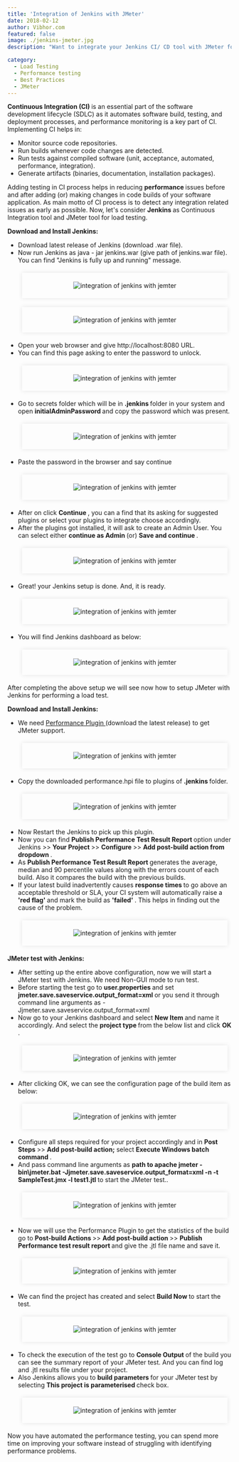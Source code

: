 ```yaml
---
title: 'Integration of Jenkins with JMeter'
date: 2018-02-12
author: Vibhor.com
featured: false
image: ./jenkins-jmeter.jpg
description: "Want to integrate your Jenkins CI/ CD tool with JMeter for Performance testing?"

category:
  - Load Testing
  - Performance testing
  - Best Practices
  - JMeter
---
```



<div class="entry-content">
<p class="blog-content">
<b>Continuous Integration (CI) </b> is an essential part of the software development lifecycle (SDLC) as it automates software build, testing, and deployment processes, and performance monitoring is a key part of CI.
Implementing CI helps in:
</p>
<ul class="blog-content">
<li>Monitor source code repositories.</li>
<li>Run builds whenever code changes are detected.</li>
<li>Run tests against compiled software (unit, acceptance, automated, performance, integration).</li>
<li>Generate artifacts (binaries, documentation, installation packages).</li>
</ul>
<p class="blog-content">
Adding testing in CI process helps in reducing <b>performance </b>issues before and after adding (or) making changes in code builds of your software application.
As main motto of CI process is to detect any integration related issues as early as possible.
Now, let's consider <b>Jenkins </b>as Continuous Integration tool and JMeter tool for load testing.
</p>
<p class="blog-content"> <b>Download and Install Jenkins:</b></p>
<ul class="blog-content">
<li>Download latest release of Jenkins (download .war file).</li>
<li>Now run Jenkins as java - jar jenkins.war (give path of jenkins.war file). You can find "Jenkins is fully up and running" message.</li>
<center>
<div style="width:88%; margin-top:20px; margin-bottom:20px;padding:20px; box-shadow:0 0 10px rgba(0,0,0,0.1)">
<img class="main-img img-responsive" src="./run-jenkins.png" alt="integration of jenkins with jemter">
</div>
</center>
<center>
<div style="width:88%; margin-top:20px; margin-bottom:20px;padding:20px; box-shadow:0 0 10px rgba(0,0,0,0.1)">
<img class="main-img img-responsive" src="./jenkins-fully-up.png" alt="integration of jenkins with jemter">
</div>
</center>
<li>Open your web browser and give http://localhost:8080 URL.</li>
<li>You can find this page asking to enter the password to unlock.</li>
<center>
<div style="width:88%; margin-top:20px; margin-bottom:20px;padding:20px; box-shadow:0 0 10px rgba(0,0,0,0.1)">
<img class="main-img img-responsive" src="./jenkins-user-login.png" alt="integration of jenkins with jemter">
</div>
</center>
<li>Go to secrets folder which will be in <b>.jenkins </b> folder in your system and open <b>initialAdminPassword </b>and copy the password which was present.</li>
<center>
<div style="width:88%; margin-top:20px; margin-bottom:20px;padding:20px; box-shadow:0 0 10px rgba(0,0,0,0.1)">
<img class="main-img img-responsive" src="./jenkins-admin-password.png" alt="integration of jenkins with jemter">
</div>
</center>
<li>Paste the password in the browser and say continue</li>
<center>
<div style="width:88%; margin-top:20px; margin-bottom:20px;padding:20px; box-shadow:0 0 10px rgba(0,0,0,0.1)">
<img class="main-img img-responsive" src="./jenkins-admin-pwd.png" alt="integration of jenkins with jemter">
</div>
</center>
<li>After on click <b>Continue </b>, you can a find that its asking for suggested plugins or select your plugins to integrate choose accordingly.</li>
<li>After the plugins got installed, it will ask to create an Admin User. You can select either <b>continue as Admin </b> (or) <b>Save and continue </b>.</li>
<center>
<div style="width:88%; margin-top:20px; margin-bottom:20px;padding:20px; box-shadow:0 0 10px rgba(0,0,0,0.1)">
<img class="main-img img-responsive" src="./jenkins-create-admin-user.png" alt="integration of jenkins with jemter">
</div>
</center>
<li>Great! your Jenkins setup is done. And, it is ready.</li>
<center>
<div style="width:88%; margin-top:20px; margin-bottom:20px;padding:20px; box-shadow:0 0 10px rgba(0,0,0,0.1)">
<img class="main-img img-responsive" src="./jenkins-ready.png" alt="integration of jenkins with jemter">
</div>
</center>
<li>You will find Jenkins dashboard as below:</li>
<center>
<div style="width:88%; margin-top:20px; margin-bottom:20px;padding:20px; box-shadow:0 0 10px rgba(0,0,0,0.1)">
<img class="main-img img-responsive" src="./jenkins-welcome.png" alt="integration of jenkins with jemter">
</div>
</center>
</ul>
<p class="blog-content">
After completing the above setup we will see now how to setup JMeter with Jenkins for performing a load test.
</p>
<p class="blog-content"> <b>Download and Install Jenkins:</b>
</p><ul class="blog-content">
<li>We need <a href="https://wiki.jenkins.io/display/JENKINS/Performance+Plugin">Performance Plugin </a> (download the latest release) to get JMeter support.</li>
<center>
<div style="width:88%; margin-top:20px; margin-bottom:20px;padding:20px; box-shadow:0 0 10px rgba(0,0,0,0.1)">
<img class="main-img img-responsive" src="./jenkins-perf-plugin.png" alt="integration of jenkins with jemter">
</div>
</center>
<li>Copy the downloaded performance.hpi file to plugins of <b>.jenkins </b>folder.</li>
<center>
<div style="width:88%; margin-top:20px; margin-bottom:20px;padding:20px; box-shadow:0 0 10px rgba(0,0,0,0.1)">
<img class="main-img img-responsive" src="./jenkins-perf-plugin2.png" alt="integration of jenkins with jemter">
</div>
</center>
<li>Now Restart the Jenkins to pick up this plugin.</li>
<li>Now you can find <b>Publish Performance Test Result Report </b>option under Jenkins &gt;&gt; <b>Your Project </b>&gt;&gt; <b>Configure </b>&gt;&gt; <b>Add post-build action from dropdown </b>.</li>
<li>As <b>Publish Performance Test Result Report </b> generates the average, median and 90 percentile values along with the errors count of each build. Also it compares the build with the previous builds.</li>
<li>If your latest build inadvertently causes <b>response times </b>to go above an acceptable threshold or SLA, your CI system will automatically raise a <b>'red flag' </b>and mark the build as <b>'failed' </b>. This helps in finding out the cause of the problem.</li>
<center>
<div style="width:88%; margin-top:20px; margin-bottom:20px;padding:20px; box-shadow:0 0 10px rgba(0,0,0,0.1)">
<img class="main-img img-responsive" src="./jenkins-build-pipeline.png" alt="integration of jenkins with jemter">
</div>
</center>
<p></p>
</ul>
<p class="blog-content"> <b>JMeter test with Jenkins: </b>
</p><ul class="blog-content">
<li>After setting up the entire above configuration, now we will start a JMeter test with Jenkins. We need Non-GUI mode to run test.</li>
<li>Before starting the test go to <b>user.properties </b>and set <b>jmeter.save.saveservice.output_format=xml </b>or you send it through command line arguments as -Jjmeter.save.saveservice.output_format=xml </li>
<li>Now go to your Jenkins dashboard and select <b>New Item </b>and name it accordingly. And select the <b>project type </b> from the below list and click <b>OK </b>.</li>
<center>
<div style="width:88%; margin-top:20px; margin-bottom:20px;padding:20px; box-shadow:0 0 10px rgba(0,0,0,0.1)">
<img class="main-img img-responsive" src="./jenkins-enter-project.png" alt="integration of jenkins with jemter">
</div>
</center>
<li>After clicking OK, we can see the configuration page of the build item as below:</li>
<center>
<div style="width:88%; margin-top:20px; margin-bottom:20px;padding:20px; box-shadow:0 0 10px rgba(0,0,0,0.1)">
<img class="main-img img-responsive" src="./jenkins-setup-build.png" alt="integration of jenkins with jemter">
</div>
</center>
<li>Configure all steps required for your project accordingly and in <b>Post Steps </b>&gt;&gt; <b>Add post-build action;</b> select <b>Execute Windows batch command </b>.</li>
<li>And pass command line arguments as <b> path to apache jmeter - bin\jmeter.bat -Jjmeter.save.saveservice.output_format=xml -n -t SampleTest.jmx -l test1.jtl </b>to start the JMeter test..</li>
<center>
<div style="width:88%; margin-top:20px; margin-bottom:20px;padding:20px; box-shadow:0 0 10px rgba(0,0,0,0.1)">
<img class="main-img img-responsive" src="./jenkins-jmeter-command.png" alt="integration of jenkins with jemter">
</div>
</center>
<li>Now we will use the Performance Plugin to get the statistics of the build go to <b>Post-build Actions </b>&gt;&gt; <b>Add post-build action </b>&gt;&gt; <b>Publish Performance test result report </b>and give the .jtl file name and save it. </li>
<center>
<div style="width:88%; margin-top:20px; margin-bottom:20px;padding:20px; box-shadow:0 0 10px rgba(0,0,0,0.1)">
<img class="main-img img-responsive" src="./jenkins-jmeter-post-build.png" alt="integration of jenkins with jemter">
</div>
</center>
<li>We can find the project has created and select <b>Build Now </b>to start the test. </li>
<center>
<div style="width:88%; margin-top:20px; margin-bottom:20px;padding:20px; box-shadow:0 0 10px rgba(0,0,0,0.1)">
<img class="main-img img-responsive" src="./jenkins-build.png" alt="integration of jenkins with jemter">
</div>
</center>
<li>To check the execution of the test go to <b>Console Output </b>of the build you can see the summary report of your JMeter test. And you can find log and .jtl results file under your project.</li>
<li>Also Jenkins allows you to <b>build parameters </b>for your JMeter test by selecting <b>This project is parameterised </b>check box.</li>
<center>
<div style="width:88%; margin-top:20px; margin-bottom:20px;padding:20px; box-shadow:0 0 10px rgba(0,0,0,0.1)">
<img class="main-img img-responsive" src="./jenkins-add-parameters.png" alt="integration of jenkins with jemter">
</div>
</center>
<p></p>
</ul>
<p class="blog-content">
Now you have automated the performance testing, you can spend more time on improving your software instead of struggling with identifying performance problems.
</p>
</div>
